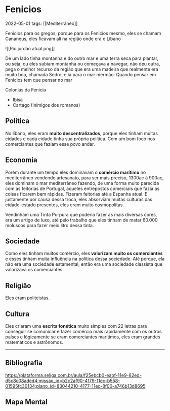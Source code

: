 # Fenicios
2022-05-01
tags: [[Mediterrâneo]]

Fenicios para os gregos, porque para os Fenicios mesmo, eles se chamam Cananeus, eles ficavam alí na região onde era o Libano

![[Rio jordão atual.png]]


De um lado tinha montanha e do outro mar e uma terra seca para plantar, ou seja, ou eles subiam montanha ou começava a navegar, não deu outra, pega o melhor recurso da região que era uma madeira que realmente era muito boa, chamada Sedro, e ia para o mar mermão. Quando pensar em Fenicios tem que pensar no mar

Colonias da Fenicia
* Ibisa
* Cartago (Inimigos dos romanos)

## Política

No líbano, eles eram **muito descentralizados**, porque eles tinham muitas cidades e cada cidade tinha sua própria política. Com um bom foco nos comerciantes que faziam esse povo andar.

## Economia

Porém durante um tempo eles dominavam o **comércio marítimo** no mediterrâneo vendendo artesanato, para ser mais preciso, 1300ac à 900ac, eles dominam o mar mediterrâneo fazendo, de uma forma muito parecida com as feitorias de Portugal, aqueles entrepostos comerciais que fazia as coisas ficarem bem rápidas. Fizeram feitorias até a Espanha atual. E justamente por causa dessa troca, eles absorviam muitas culturas das cidade-estado presentes, eles eram muito cosmopolitas.

Vendinham uma Tinta Purpura que poderia fazer as mais diversas cores, era um artigo de luxo, até pelo trabalho que eles tinham de matar 60.000 moluscos para fazer meio litro dessa tinta. 

## Sociedade

Como eles tinham muitos comércio, eles **valorizam muito os comerciantes** e esses tinham muita influência na política dessa sociedade. Até porque, ela não era uma sociedade estamental, então era uma sociedade classista que valorizava os comerciantes

## Religião

Eles eram politeistas.

## Cultura

Eles criaram uma **escrita fonética** muito simples com 22 letras para conseguir se comunicar e fazer comércio mais rapidamente com os outros países e lógicamente se eram comerciantes marítimos, eles eram grandes matemáticos e astrônomos.




-----------------------------------------------
## Bibliografia

https://plataforma.seliga.com.br/aula/f25ebcb0-eabf-11e9-82ed-d5c8c08aded4;missao_id=b2c2af90-4179-11ec-b558-01595fc30134;plano_id=83044210-4177-11ec-8f00-a746b13d8695

## Mapa Mental
